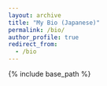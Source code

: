 ```yaml
---
layout: archive
title: "My Bio (Japanese)"
permalink: /bio/
author_profile: true
redirect_from:
  - /bio
---
```


{% include base_path %}

